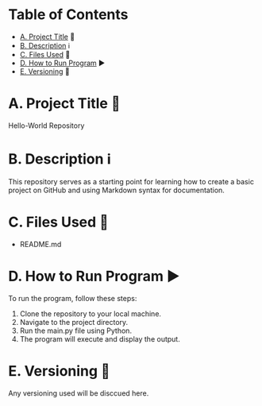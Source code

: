 # Table of Contents
- [A. Project Title](#a-project-title) 🤖 
- [B. Description](#b-description) ℹ️
- [C. Files Used](#c-files-used) 📁
- [D. How to Run Program](#d-how-to-run-program) ▶️
- [E. Versioning](#e-versioning) 🔄

# A. Project Title 🤖

Hello-World Repository

# B. Description ℹ️

This repository serves as a starting point for learning how to create a basic project on GitHub and using Markdown syntax for documentation.

# C. Files Used 📁

- README.md

# D. How to Run Program ▶️

To run the program, follow these steps:

1. Clone the repository to your local machine.
2. Navigate to the project directory.
3. Run the main.py file using Python.
4. The program will execute and display the output.

# E. Versioning 🔄
Any versioning used will be disccued here. 

